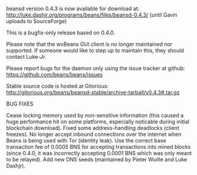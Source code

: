 beansd version 0.4.3 is now available for download at:
http://luke.dashjr.org/programs/beans/files/beansd-0.4.3/ (until Gavin uploads to SourceForge)

This is a bugfix-only release based on 0.4.0.

Please note that the wxBeans GUI client is no longer maintained nor supported. If someone would like to step up to maintain this, they should contact Luke-Jr.

Please report bugs for the daemon only using the issue tracker at github:
https://github.com/beans/beans/issues

Stable source code is hosted at Gitorious:
http://gitorious.org/beans/beansd-stable/archive-tarball/v0.4.3#.tar.gz

BUG FIXES

Cease locking memory used by non-sensitive information (this caused a huge performance hit on some platforms, especially noticable during initial blockchain download).
Fixed some address-handling deadlocks (client freezes).
No longer accept inbound connections over the internet when Beans is being used with Tor (identity leak).
Use the correct base transaction fee of 0.0005 BNS for accepting transactions into mined blocks (since 0.4.0, it was incorrectly accepting 0.0001 BNS which was only meant to be relayed).
Add new DNS seeds (maintained by Pieter Wuille and Luke Dashjr).

